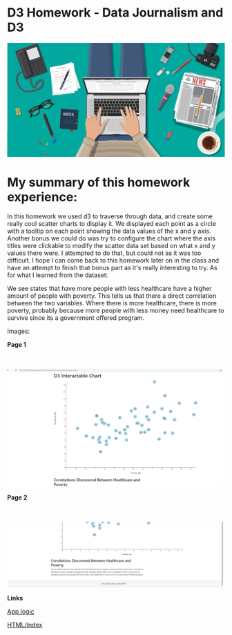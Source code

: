 # D3 Homework - Data Journalism and D3

![Journalism image](D3_data_journalism/Images/front_page_journalism_image.png)


# My summary of this homework experience:

In this homework we used d3 to traverse through data, and create some really cool scatter charts to display it.
We displayed each point as a circle with a tooltip on each point showing the data values of the x and y axis. Another
bonus we could do was try to configure the chart where the axis titles were clickable to modify the scatter data set based
on what x and y values there were. I attempted to do that, but could not as it was too difficult. I hope I can come back to this
homework later on in the class and have an attempt to finish that bonus part as it's really interesting to try. As for what I learned
from the dataset:

We see states that have more people with less healthcare have a higher amount of people with poverty. This tells us that there a direct correlation between the two variables. Where there is more healthcare, there is more poverty, probably because more people with less money need healthcare to survive since its a government offered program.

Images:


**Page 1**

<br>
<br>
<img src="D3_data_journalism/Images/img1.PNG" width="500">

**Page 2**

<br>
<br>
<img src="D3_data_journalism/Images/img2.PNG" width="500">



**Links**

[App logic](https://github.com/slobanwala1/D3-Challenge/blob/main/D3_data_journalism/StarterCode/assets/js/app.js)

[HTML/Index](https://github.com/slobanwala1/D3-Challenge/blob/main/D3_data_journalism/StarterCode/index.html)
